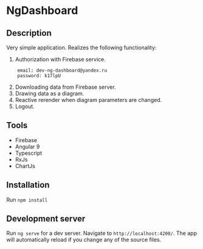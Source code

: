 # NgDashboard

## Description

Very simple application. Realizes the following functionality:

1. Authorization with Firebase service.
```
    email: dev-ng-dashboard@yandex.ru
    password: k17lpU
```
2. Downloading data from Firebase server.
3. Drawing data as a diagram.
4. Reactive rerender when diagram parameters are changed.
5. Logout.

## Tools
- Firebase
- Angular 9
- Typescript
- RxJs
- ChartJs

## Installation

Run `npm install`

## Development server

Run `ng serve` for a dev server. Navigate to `http://localhost:4200/`. The app will automatically reload if you change any of the source files.

